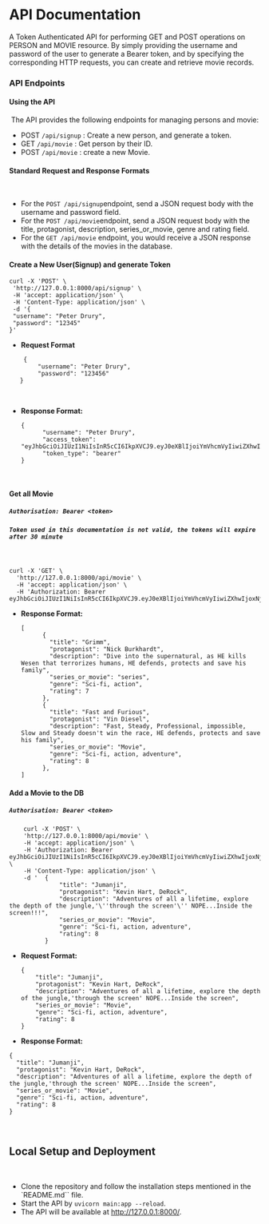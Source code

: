 
# API Documentation
​A Token Authenticated API for performing GET and POST operations on PERSON and MOVIE resource. By simply providing the username and password of the user to generate a Bearer token, and by specifying the corresponding HTTP requests, you can create and retrieve movie records.
### API Endpoints
#### Using the API
​
The API provides the following endpoints for managing persons and movie:
​
- POST `/api/signup` : Create a new person, and generate a token.
- GET `/api/movie` : Get person by their ID.
- POST `/api/movie` : create a new Movie.
​
#### Standard Request and Response Formats
​
- For the `POST /api/signup`endpoint, send a JSON request body with the username and password field.
- For the `POST /api/movie`endpoint, send a JSON request body with the title, protagonist, description, series_or_movie, genre and rating field.
- For the `GET /api/movie` endpoint, you would receive a JSON response with the details of the movies in the database.
​
#### Create a New User(Signup) and generate Token
```
curl -X 'POST' \
 'http://127.0.0.1:8000/api/signup' \
 -H 'accept: application/json' \
 -H 'Content-Type: application/json' \
 -d '{
 "username": "Peter Drury",
 "password": "12345"
}' 
```

- **Request Format**
```
    {
        "username": "Peter Drury",
        "password": "123456"
   }
```
​
- **Response Format:**
  ```
  {
        "username": "Peter Drury",
        "access_token": "eyJhbGciOiJIUzI1NiIsInR5cCI6IkpXVCJ9.eyJ0eXBlIjoiYmVhcmVyIiwiZXhwIjoxNjk1MzE2MDE3LCJpYXQiOjE2OTUzMTQyMTcsInN1YiI6IlBldGVyIERydXJ5In0",
        "token_type": "bearer"
  }
  ```
​
#### Get all Movie
##### `Authorisation: Bearer <token>`
##### `Token used in this documentation is not valid, the tokens will expire after 30 minute`
​
```
curl -X 'GET' \
  'http://127.0.0.1:8000/api/movie' \
  -H 'accept: application/json' \
  -H 'Authorization: Bearer eyJhbGciOiJIUzI1NiIsInR5cCI6IkpXVCJ9.eyJ0eXBlIjoiYmVhcmVyIiwiZXhwIjoxNjk1MzE2MTYyLCJpYXQiOjE2OTUzMTQzNjIsInN1YiI6IlBldGVyIERydXJ5In0'
```

- **Response Format:**
  ```
  [
        {
          "title": "Grimm",
          "protagonist": "Nick Burkhardt",
          "description": "Dive into the supernatural, as HE kills Wesen that terrorizes humans, HE defends, protects and save his family",
          "series_or_movie": "series",
          "genre": "Sci-fi, action",
          "rating": 7
        },
        {
          "title": "Fast and Furious",
          "protagonist": "Vin Diesel",
          "description": "Fast, Steady, Professional, impossible, Slow and Steady doesn't win the race, HE defends, protects and save his family",
          "series_or_movie": "Movie",
          "genre": "Sci-fi, action, adventure",
          "rating": 8
        },
  ]

#### Add a Movie to the DB
##### `Authorisation: Bearer <token>`
```
    curl -X 'POST' \
    'http://127.0.0.1:8000/api/movie' \
    -H 'accept: application/json' \
    -H 'Authorization: Bearer eyJhbGciOiJIUzI1NiIsInR5cCI6IkpXVCJ9.eyJ0eXBlIjoiYmVhcmVyIiwiZXhwIjoxNjk1MzE2MTYyLCJpYXQiOjE2OTUzMTQzNjIsInN1YiI6IlBldGVyIERydXJ5In0.' \
    -H 'Content-Type: application/json' \
    -d '  {
              "title": "Jumanji",
              "protagonist": "Kevin Hart, DeRock",
              "description": "Adventures of all a lifetime, explore the depth of the jungle,'\''through the screen'\'' NOPE...Inside the screen!!!",
              "series_or_movie": "Movie",
              "genre": "Sci-fi, action, adventure",
              "rating": 8
          }
```

- **Request Format:**

  ```
  {
      "title": "Jumanji",
      "protagonist": "Kevin Hart, DeRock",
      "description": "Adventures of all a lifetime, explore the depth of the jungle,'through the screen' NOPE...Inside the screen",
      "series_or_movie": "Movie",
      "genre": "Sci-fi, action, adventure",
      "rating": 8
  }

- **Response Format:**

```
{
  "title": "Jumanji",
  "protagonist": "Kevin Hart, DeRock",
  "description": "Adventures of all a lifetime, explore the depth of the jungle,'through the screen' NOPE...Inside the screen",
  "series_or_movie": "Movie",
  "genre": "Sci-fi, action, adventure",
  "rating": 8
}
```
​
## Local Setup and Deployment
​
- Clone the repository and follow the installation steps mentioned in the `README.md`` file.
- Start the API by `uvicorn main:app --reload`.
- The API will be available at http://127.0.0.1:8000/. 

